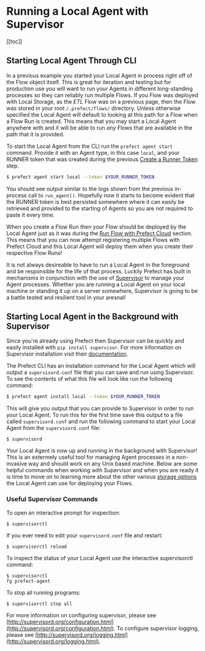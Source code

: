 # Running a Local Agent with Supervisor

[[toc]]

## Starting Local Agent Through CLI

In a previous example you started your Local Agent in process right off of the Flow object itself. This is great for iteration and testing but for production use you will want to run your Agents in different long-standing processes so they can reliably run multiple Flows. If you Flow was deployed with Local Storage, as the _ETL_ Flow was on a previous page, then the Flow was stored in your root `/.prefect/flows/` directory. Unless otherwise specified the Local Agent will default to looking at this path for a Flow when a Flow Run is created. This means that you may start a Local Agent anywhere with and it will be able to run _any_ Flows that are available in the path that it is provided.

To start the Local Agent from the CLI run the `prefect agent start` command. Provide it with an Agent type, in this case `local`, and your RUNNER token that was created during the previous [Create a Runner Token](/cloud/go/configure.html#create-a-runner-token) step.

```bash
$ prefect agent start local --token $YOUR_RUNNER_TOKEN
```

You should see output similar to the logs shown from the previous in-process call to `run_agent()`. Hopefully now it starts to become evident that the RUNNER token is best persisted somewhere where it can easily be retrieved and provided to the starting of Agents so you are not required to paste it every time.

When you create a Flow Run then your Flow should be deployed by the Local Agent just as it was during the [Run Flow with Prefect Cloud](/cloud/go/first.html#run-flow-with-prefect-cloud) section. This means that you can now attempt registering multiple Flows with Prefect Cloud and this Local Agent will deploy them when you create their respective Flow Runs!

It is not always desireable to have to run a Local Agent in the foreground and be responsible for the life of that process. Luckily Prefect has built in mechanisms in conjunction with the use of [Supervisor](http://supervisord.org/introduction.html) to manage your Agent processes. Whether you are running a Local Agent on your local machine or standing it up on a server somewhere, Supervisor is going to be a battle tested and resilient tool in your aresnal!

## Starting Local Agent in the Background with Supervisor

Since you're already using Prefect then Supervisor can be quickly and easily installed with `pip install supervisor`. For more information on Supervisor installation visit their [documentation](http://supervisord.org/installing.html).

The Prefect CLI has an installation command for the Local Agent which will output a `supervisord.conf` file that you can save and run using Supervisor. To see the contents of what this file will look like run the following command:

```bash
$ prefect agent install local --token $YOUR_RUNNER_TOKEN
```

This will give you output that you can provide to Supervisor in order to run your Local Agent. To run this for the first time save this output to a file called `supervisord.conf` and run the following command to start your Local Agent from the `supervisord.conf` file:

```
$ supervisord
```

Your Local Agent is now up and running in the background with Supervisor! This is an extermely useful tool for managing Agent processes in a non-invasive way and should work on any Unix based machine. Below are some helpful commands when working with Supervisor and when you are ready it is time to move on to learning more about the other various [storage options]() the Local Agent can use for deploying your Flows.

### Useful Supervisor Commands

To open an interactive prompt for inspection:

```
$ supervisorctl
```

If you ever need to edit your `supervisord.conf` file and restart:

```
$ supervisorctl reload
```

To inspect the status of your Local Agent use the interactive supervisorctl command:

```
$ supervisorctl
fg prefect-agent
```

To stop all running programs:

```
$ supervisorctl stop all
```

For more information on configuring supervisor, please see [http://supervisord.org/configuration.html](http://supervisord.org/configuration.html). To configure supervisor logging, please see [http://supervisord.org/logging.html](http://supervisord.org/logging.html).
